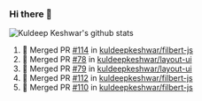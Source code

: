 ### Hi there 👋

<!--
**kuldeepkeshwar/kuldeepkeshwar** is a ✨ _special_ ✨ repository because its `README.md` (this file) appears on your GitHub profile.

Here are some ideas to get you started:

- 🔭 I’m currently working on ...
- 🌱 I’m currently learning ...
- 👯 I’m looking to collaborate on ...
- 🤔 I’m looking for help with ...
- 💬 Ask me about ...
- 📫 How to reach me: ...
- 😄 Pronouns: ...
- ⚡ Fun fact: ...
-->
![Kuldeep Keshwar's github stats](https://github-readme-stats.vercel.app/api?username=kuldeepkeshwar&show_icons=true)

<!--START_SECTION:activity-->
1. 🎉 Merged PR [#114](https://github.com/kuldeepkeshwar/filbert-js/pull/114) in [kuldeepkeshwar/filbert-js](https://github.com/kuldeepkeshwar/filbert-js)
2. 🎉 Merged PR [#78](https://github.com/kuldeepkeshwar/layout-ui/pull/78) in [kuldeepkeshwar/layout-ui](https://github.com/kuldeepkeshwar/layout-ui)
3. 🎉 Merged PR [#79](https://github.com/kuldeepkeshwar/layout-ui/pull/79) in [kuldeepkeshwar/layout-ui](https://github.com/kuldeepkeshwar/layout-ui)
4. 🎉 Merged PR [#112](https://github.com/kuldeepkeshwar/filbert-js/pull/112) in [kuldeepkeshwar/filbert-js](https://github.com/kuldeepkeshwar/filbert-js)
5. 🎉 Merged PR [#110](https://github.com/kuldeepkeshwar/filbert-js/pull/110) in [kuldeepkeshwar/filbert-js](https://github.com/kuldeepkeshwar/filbert-js)
<!--END_SECTION:activity-->
